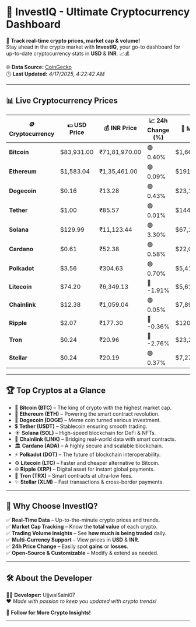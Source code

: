   
# 🚀 **InvestIQ - Ultimate Cryptocurrency Dashboard**  
📢 **Track real-time crypto prices, market cap & volume!**  
Stay ahead in the crypto market with **InvestIQ**, your go-to dashboard for up-to-date cryptocurrency stats in **USD** & **INR**. 📈💰  

🌐 **Data Source:** [CoinGecko](https://www.coingecko.com)  
🕒 **Last Updated:** *4/17/2025, 4:22:42 AM*  

---

## 📊 **Live Cryptocurrency Prices**  

| 🪙 **Cryptocurrency** | 💵 **USD Price** | 💰 **INR Price** | 📈 **24h Change (%)** | 🏦 **Market Cap (USD)** | 🔄 **24h Volume (USD)** |
|----------------------|------------------|------------------|------------------|------------------|------------------|
| **Bitcoin** | $83,931.00 | ₹71,81,970.00 | 🟢 0.40% | $1,666,227,326,747.77 | $25,144,099,733.93 |
| **Ethereum** | $1,583.04 | ₹1,35,461.00 | 🟢 0.09% | $191,070,496,457.92 | $12,365,159,246.60 |
| **Dogecoin** | $0.16 | ₹13.28 | 🟢 0.43% | $23,113,163,094.28 | $777,953,004.95 |
| **Tether** | $1.00 | ₹85.57 | 🟢 0.01% | $144,803,123,828.26 | $17,760,354,827.45 |
| **Solana** | $129.99 | ₹11,123.44 | 🟢 3.30% | $67,111,491,625.34 | $5,072,315,010.46 |
| **Cardano** | $0.61 | ₹52.38 | 🟢 0.58% | $22,019,693,955.57 | $600,216,415.69 |
| **Polkadot** | $3.56 | ₹304.63 | 🟢 0.70% | $5,415,482,317.31 | $134,436,345.82 |
| **Litecoin** | $74.20 | ₹6,349.13 | 🔴 -1.91% | $5,612,915,667.61 | $321,831,851.11 |
| **Chainlink** | $12.38 | ₹1,059.04 | 🟢 0.05% | $7,892,164,075.83 | $337,503,213.96 |
| **Ripple** | $2.07 | ₹177.30 | 🔴 -0.36% | $120,872,696,889.45 | $2,815,911,866.80 |
| **Tron** | $0.24 | ₹20.96 | 🔴 -2.76% | $23,249,554,222.95 | $880,614,250.33 |
| **Stellar** | $0.24 | ₹20.19 | 🟢 0.37% | $7,273,274,809.92 | $149,012,197.10 |

---

## 🏆 **Top Cryptos at a Glance**  

- 🚀 **Bitcoin (BTC)** – The king of crypto with the highest market cap.  
- 💎 **Ethereum (ETH)** – Powering the smart contract revolution.  
- 🐶 **Dogecoin (DOGE)** – Meme coin turned serious investment.  
- 💲 **Tether (USDT)** – Stablecoin ensuring smooth trading.  
- ☀️ **Solana (SOL)** – High-speed blockchain for DeFi & NFTs.  
- 🔗 **Chainlink (LINK)** – Bridging real-world data with smart contracts.  
- 🏛 **Cardano (ADA)** – A highly secure and scalable blockchain.  
- ⚡ **Polkadot (DOT)** – The future of blockchain interoperability.  
- ⚙️ **Litecoin (LTC)** – Faster and cheaper alternative to Bitcoin.  
- 🌐 **Ripple (XRP)** – Digital asset for instant global payments.  
- 🚀 **Tron (TRX)** – Smart contracts at ultra-low fees.  
- ✨ **Stellar (XLM)** – Fast transactions & cross-border payments.  

---

## 🎯 **Why Choose InvestIQ?**  

✅ **Real-Time Data** – Up-to-the-minute crypto prices and trends.  
✅ **Market Cap Tracking** – Know the **total value** of each crypto.  
✅ **Trading Volume Insights** – See **how much is being traded** daily.  
✅ **Multi-Currency Support** – View prices in **USD** & **INR**.  
✅ **24h Price Change** – Easily spot **gains** or **losses**.  
✅ **Open-Source & Customizable** – Modify & extend as needed.  

---

## 🛠 **About the Developer**  

👨‍💻 **Developer:** UjjwalSaini07  
❤️ *Made with passion to keep you updated with crypto trends!*  

🔗 **Follow for More Crypto Insights!**  

---
